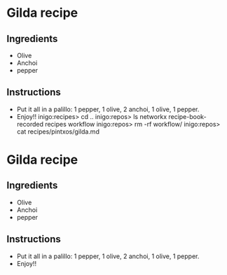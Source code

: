 # Gilda recipe

## Ingredients

 - Olive
 - Anchoi
 - pepper 
  
## Instructions

 - Put it all in a palillo: 1 pepper, 1 olive, 2 anchoi, 1 olive, 1 pepper.
 - Enjoy!!
inigo:recipes> cd ..
inigo:repos> ls
networkx  recipe-book-recorded  recipes  workflow
inigo:repos> rm -rf workflow/
inigo:repos> cat recipes/pintxos/gilda.md 
# Gilda recipe

## Ingredients

 - Olive
 - Anchoi
 - pepper 
  
## Instructions

 - Put it all in a palillo: 1 pepper, 1 olive, 2 anchoi, 1 olive, 1 pepper.
 - Enjoy!!
